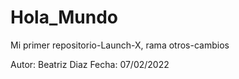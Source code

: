 # Hola_Mundo
Mi primer repositorio-Launch-X, rama otros-cambios

Autor: Beatriz Diaz
Fecha: 07/02/2022


